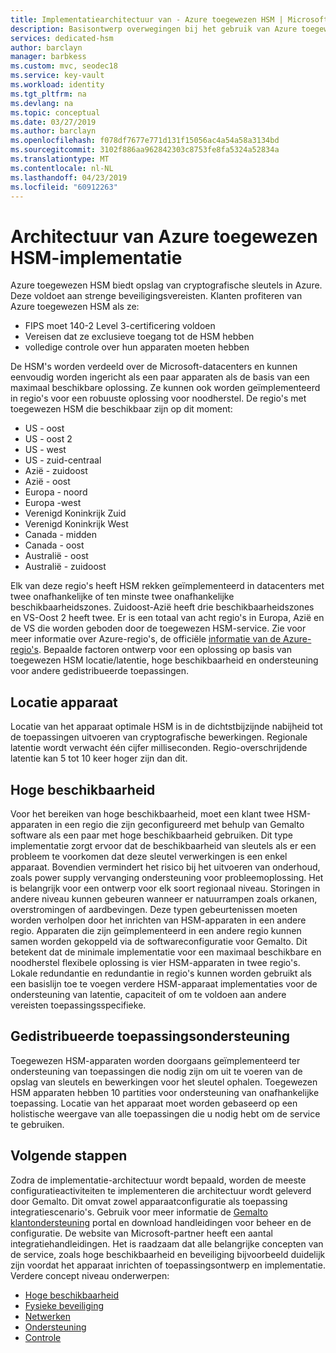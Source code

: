 ```yaml
---
title: Implementatiearchitectuur van - Azure toegewezen HSM | Microsoft Docs
description: Basisontwerp overwegingen bij het gebruik van Azure toegewezen HSM als onderdeel van de toepassingsarchitectuur van een
services: dedicated-hsm
author: barclayn
manager: barbkess
ms.custom: mvc, seodec18
ms.service: key-vault
ms.workload: identity
ms.tgt_pltfrm: na
ms.devlang: na
ms.topic: conceptual
ms.date: 03/27/2019
ms.author: barclayn
ms.openlocfilehash: f078df7677e771d131f15056ac4a54a58a3134bd
ms.sourcegitcommit: 3102f886aa962842303c8753fe8fa5324a52834a
ms.translationtype: MT
ms.contentlocale: nl-NL
ms.lasthandoff: 04/23/2019
ms.locfileid: "60912263"
---
```

# <a name="azure-dedicated-hsm-deployment-architecture"></a>Architectuur van Azure toegewezen HSM-implementatie

Azure toegewezen HSM biedt opslag van cryptografische sleutels in Azure. Deze voldoet aan strenge beveiligingsvereisten. Klanten profiteren van Azure toegewezen HSM als ze:

* FIPS moet 140-2 Level 3-certificering voldoen
* Vereisen dat ze exclusieve toegang tot de HSM hebben
* volledige controle over hun apparaten moeten hebben

De HSM's worden verdeeld over de Microsoft-datacenters en kunnen eenvoudig worden ingericht als een paar apparaten als de basis van een maximaal beschikbare oplossing. Ze kunnen ook worden geïmplementeerd in regio's voor een robuuste oplossing voor noodherstel. De regio's met toegewezen HSM die beschikbaar zijn op dit moment:

* US - oost
* US - oost 2
* US - west
* US - zuid-centraal
* Azië - zuidoost
* Azië - oost
* Europa - noord
* Europa -west
* Verenigd Koninkrijk Zuid
* Verenigd Koninkrijk West
* Canada - midden
* Canada - oost
* Australië - oost
* Australië - zuidoost

Elk van deze regio's heeft HSM rekken geïmplementeerd in datacenters met twee onafhankelijke of ten minste twee onafhankelijke beschikbaarheidszones. Zuidoost-Azië heeft drie beschikbaarheidszones en VS-Oost 2 heeft twee. Er is een totaal van acht regio's in Europa, Azië en de VS die worden geboden door de toegewezen HSM-service. Zie voor meer informatie over Azure-regio's, de officiële [informatie van de Azure-regio's](https://azure.microsoft.com/global-infrastructure/regions/).
Bepaalde factoren ontwerp voor een oplossing op basis van toegewezen HSM locatie/latentie, hoge beschikbaarheid en ondersteuning voor andere gedistribueerde toepassingen.

## <a name="device-location"></a>Locatie apparaat

Locatie van het apparaat optimale HSM is in de dichtstbijzijnde nabijheid tot de toepassingen uitvoeren van cryptografische bewerkingen. Regionale latentie wordt verwacht één cijfer milliseconden. Regio-overschrijdende latentie kan 5 tot 10 keer hoger zijn dan dit.

## <a name="high-availability"></a>Hoge beschikbaarheid

Voor het bereiken van hoge beschikbaarheid, moet een klant twee HSM-apparaten in een regio die zijn geconfigureerd met behulp van Gemalto software als een paar met hoge beschikbaarheid gebruiken. Dit type implementatie zorgt ervoor dat de beschikbaarheid van sleutels als er een probleem te voorkomen dat deze sleutel verwerkingen is een enkel apparaat. Bovendien vermindert het risico bij het uitvoeren van onderhoud, zoals power supply vervanging ondersteuning voor probleemoplossing. Het is belangrijk voor een ontwerp voor elk soort regionaal niveau. Storingen in andere niveau kunnen gebeuren wanneer er natuurrampen zoals orkanen, overstromingen of aardbevingen. Deze typen gebeurtenissen moeten worden verholpen door het inrichten van HSM-apparaten in een andere regio. Apparaten die zijn geïmplementeerd in een andere regio kunnen samen worden gekoppeld via de softwareconfiguratie voor Gemalto. Dit betekent dat de minimale implementatie voor een maximaal beschikbare en noodherstel flexibele oplossing is vier HSM-apparaten in twee regio's. Lokale redundantie en redundantie in regio's kunnen worden gebruikt als een basislijn toe te voegen verdere HSM-apparaat implementaties voor de ondersteuning van latentie, capaciteit of om te voldoen aan andere vereisten toepassingsspecifieke.

## <a name="distributed-application-support"></a>Gedistribueerde toepassingsondersteuning

Toegewezen HSM-apparaten worden doorgaans geïmplementeerd ter ondersteuning van toepassingen die nodig zijn om uit te voeren van de opslag van sleutels en bewerkingen voor het sleutel ophalen. Toegewezen HSM apparaten hebben 10 partities voor ondersteuning van onafhankelijke toepassing. Locatie van het apparaat moet worden gebaseerd op een holistische weergave van alle toepassingen die u nodig hebt om de service te gebruiken.

## <a name="next-steps"></a>Volgende stappen

Zodra de implementatie-architectuur wordt bepaald, worden de meeste configuratieactiviteiten te implementeren die architectuur wordt geleverd door Gemalto. Dit omvat zowel apparaatconfiguratie als toepassing integratiescenario's. Gebruik voor meer informatie de [Gemalto klantondersteuning](https://supportportal.gemalto.com/csm/) portal en download handleidingen voor beheer en de configuratie. De website van Microsoft-partner heeft een aantal integratiehandleidingen.
Het is raadzaam dat alle belangrijke concepten van de service, zoals hoge beschikbaarheid en beveiliging bijvoorbeeld duidelijk zijn voordat het apparaat inrichten of toepassingsontwerp en implementatie.
Verdere concept niveau onderwerpen:

* [Hoge beschikbaarheid](high-availability.md)
* [Fysieke beveiliging](physical-security.md)
* [Netwerken](networking.md)
* [Ondersteuning](supportability.md)
* [Controle](monitoring.md)
